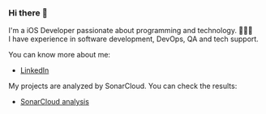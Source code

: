### Hi there 👋

I'm a iOS Developer passionate about programming and technology. 👨🏻‍💻<br>
I have experience in software development, DevOps, QA and tech support. <br>

You can know more about me: 
* [LinkedIn](https://www.linkedin.com/in/oscarmorenozamora)

My projects are analyzed by SonarCloud. You can check the results:
* [SonarCloud analysis](https://sonarcloud.io/organizations/oscar-moreno/projects)
